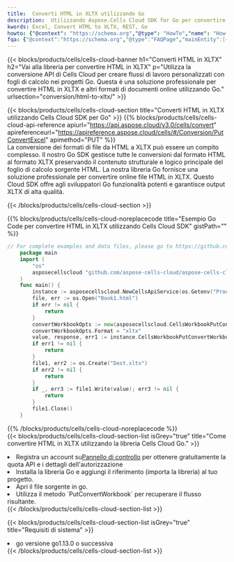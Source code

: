 ```yaml
---
title:  Converti HTML in XLTX utilizzando Go
description:  Utilizzando Aspose.Cells Cloud SDK for Go per convertire un file in formato HTML in un file in formato XLTX.
kwords: Excel, Convert HTML to XLTX, REST, Go
howto: {"@context": "https://schema.org","@type": "HowTo","name": "How to convert HTML to XLTX using the Cells Cloud Go library.","description": "How to convert HTML to XLTX using the Cells Cloud Go library.","image": {"@type": "ImageObject"},"url": "/go/conversion/html-to-xltx/","step": [{ "@type": "HowToStep","name": "How to convert HTML to XLTX using the Cells Cloud Go library. step 1", "image": {"@type": "ImageObject",},"url": "/go/conversion/html-to-xltx/","text": "Register an account at <a href='https://dashboard.aspose.cloud/'>Dashboard</a> to get free API quota & authorization details",},{ "@type": "HowToStep","name": "How to convert HTML to XLTX using the Cells Cloud Go library. step 1", "image": {"@type": "ImageObject",},"url": "/go/conversion/html-to-xltx/","text": "Install Go library and add the reference (import the library) to your project.",},{ "@type": "HowToStep","name": "How to convert HTML to XLTX using the Cells Cloud Go library. step 1", "image": {"@type": "ImageObject",},"url": "/go/conversion/html-to-xltx/","text": "Open the source file in go.",},{ "@type": "HowToStep","name": "How to convert HTML to XLTX using the Cells Cloud Go library. step 1", "image": {"@type": "ImageObject",},"url": "/go/conversion/html-to-xltx/","text": "Use the `PutConvertWorkbook` method to retrieve the resulting stream.",}, ],"supply": {"@type": "HowToSupply","name": "document"},"tool": [{"@type": "HowToTool","name": "Goland, Visual Studio Code, Eclipse"},{"@type": "HowToTool","name": "Aspose Cells"}],"totalTime": "PT6M"}
fqa: {"@context":"https://schema.org","@type":"FAQPage","mainEntity":[{"@type":"Question","name":"Why convert file formats in C# using REST API?","acceptedAnswer":{"@type":"Answer","text":"Documents are encoded in many ways, and some files may be incompatible with the software you use. To open and read such files, just convert them to appropriate file formats.<br/><ol><li>Install .NET SDK and add the reference (import the library) to your project.</li><li>Open the source file in C# using REST API.</li><li>Call the PutConvertWorkbookRequest() method, passing an output filename with required extension.</li><li>Get the result of conversion as a separate file.</li></ol>"}},{"@type":"Question","name":"What file formats can I convert with your C# library?","acceptedAnswer":{"@type":"Answer","text":"We support a variety of file formats for conversion using .NET library, including XLSX, Excel, xls , PDF, CSV, HTML, Markdown, XML, PNG, JPG, TIFF, Json, TXT and many more."}},{"@type":"Question","name":"What is the maximum allowed file size for conversion using this .NET library?","acceptedAnswer":{"@type":"Answer","text":"There are no file size limits for format conversions using .NET library."}}]}
---
```

{{< blocks/products/cells/cells-cloud-banner h1="Converti HTML in XLTX" h2="Vai alla libreria per convertire HTML in XLTX" p="Utilizza la conversione API di Cells Cloud per creare flussi di lavoro personalizzati con fogli di calcolo nei progetti Go. Questa è una soluzione professionale per convertire HTML in XLTX e altri formati di documenti online utilizzando Go." urlsection="conversion/html-to-xltx/" >}}

{{< blocks/products/cells/cells-cloud-section title="Converti HTML in XLTX utilizzando Cells Cloud SDK per Go" >}}
{{% blocks/products/cells/cells-cloud-api-reference apiurl="https://api.aspose.cloud/v3.0/cells/convert" apireferenceurl="https://apireference.aspose.cloud/cells/#/Conversion/PutConvertExcel" apimethod="PUT" %}}
<br/>
La conversione dei formati di file da HTML a XLTX può essere un compito complesso. Il nostro Go SDK gestisce tutte le conversioni dal formato HTML al formato XLTX preservando il contenuto strutturale e logico principale del foglio di calcolo sorgente HTML. La nostra libreria Go fornisce una soluzione professionale per convertire online file HTML in XLTX. Questo Cloud SDK offre agli sviluppatori Go funzionalità potenti e garantisce output XLTX di alta qualità.

{{< /blocks/products/cells/cells-cloud-section >}}

{{% blocks/products/cells/cells-cloud-noreplacecode title="Esempio Go Code per convertire HTML in XLTX utilizzando Cells Cloud SDK" gistPath="" %}}
 
```go
// For complete examples and data files, please go to https://github.com/aspose-cells-cloud/aspose-cells-cloud-go/
    package main
    import (
	    "os"
	    asposecellscloud "github.com/aspose-cells-cloud/aspose-cells-cloud-go/v22"
    )
    func main() {
	    instance := asposecellscloud.NewCellsApiService(os.Getenv("ProductClientId"), os.Getenv("ProductClientSecret"))
	    file, err := os.Open("Book1.html")
	    if err != nil {
		    return
	    }
	    convertWorkbookOpts := new(asposecellscloud.CellsWorkbookPutConvertWorkbookOpts)
	    convertWorkbookOpts.Format = "xltx"
	    value, response, err1 := instance.CellsWorkbookPutConvertWorkbook(file, convertWorkbookOpts)
	    if err1 != nil {
		    return
	    }
	    file1, err2 := os.Create("Dest.xltx")
	    if err2 != nil {
		    return
	    }
	    if _, err3 := file1.Write(value); err3 != nil {
		    return
	    }
	    file1.Close()
    }
```
 
{{% /blocks/products/cells/cells-cloud-noreplacecode %}}
<br/>
{{< blocks/products/cells/cells-cloud-section-list isGrey="true" title="Come convertire HTML in XLTX utilizzando la libreria Cells Cloud Go." >}}
<li> Registra un account su<a href="https://dashboard.aspose.cloud/">Pannello di controllo</a> per ottenere gratuitamente la quota API e i dettagli dell'autorizzazione</li>
<li>Installa la libreria Go e aggiungi il riferimento (importa la libreria) al tuo progetto.</li>
<li>Apri il file sorgente in go.</li>
<li>Utilizza il metodo `PutConvertWorkbook` per recuperare il flusso risultante.</li>
{{< /blocks/products/cells/cells-cloud-section-list >}}

{{< blocks/products/cells/cells-cloud-section-list isGrey="true" title="Requisiti di sistema" >}}
<li>go versione go1.13.0 o successiva</li>
{{< /blocks/products/cells/cells-cloud-section-list >}}

